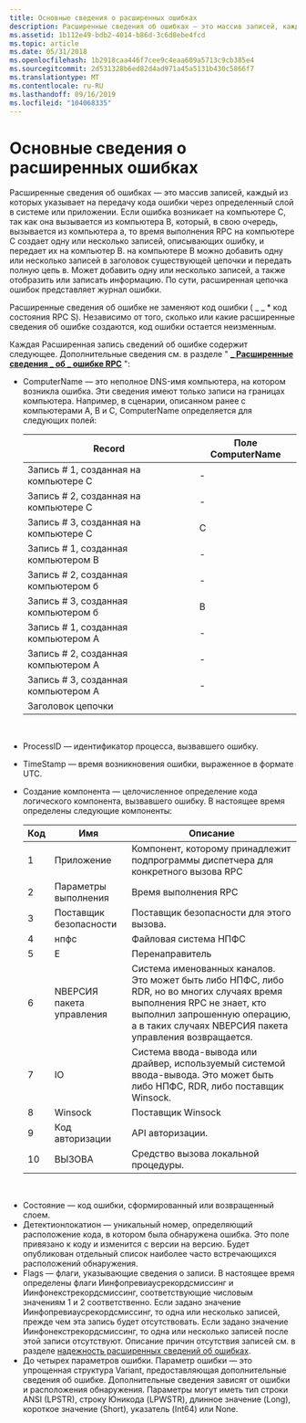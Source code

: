```yaml
---
title: Основные сведения о расширенных ошибках
description: Расширенные сведения об ошибках — это массив записей, каждый из которых указывает на передачу кода ошибки через определенный слой в системе или приложении.
ms.assetid: 1b112e49-bdb2-4014-b86d-3c6d8ebe4fcd
ms.topic: article
ms.date: 05/31/2018
ms.openlocfilehash: 1b2918caa446f7cee9c4eaa609a5713c9cb385e4
ms.sourcegitcommit: 2d531328b6ed82d4ad971a45a5131b430c5866f7
ms.translationtype: MT
ms.contentlocale: ru-RU
ms.lasthandoff: 09/16/2019
ms.locfileid: "104068335"
---
```

# <a name="understanding-extended-error-information"></a>Основные сведения о расширенных ошибках

Расширенные сведения об ошибках — это массив записей, каждый из которых указывает на передачу кода ошибки через определенный слой в системе или приложении. Если ошибка возникает на компьютере C, так как она вызывается из компьютера B, который, в свою очередь, вызывается из компьютера а, то время выполнения RPC на компьютере C создает одну или несколько записей, описывающих ошибку, и передает их на компьютер B. на компьютере B можно добавить одну или несколько записей в заголовок существующей цепочки и передать полную цепь в. Может добавить одну или несколько записей, а также отобразить или записать информацию. По сути, расширенная цепочка ошибок представляет журнал ошибки.

Расширенные сведения об ошибке не заменяют код ошибки ( \_ \_ \* код состояния RPC S). Независимо от того, сколько или какие расширенные сведения об ошибке создаются, код ошибки остается неизменным.

Каждая Расширенная запись сведений об ошибке содержит следующее. Дополнительные сведения см. в разделе " [**\_ Расширенные сведения \_ об \_ ошибке RPC**](/windows/win32/api/rpcasync/ns-rpcasync-rpc_extended_error_info) ":

-   ComputerName — это неполное DNS-имя компьютера, на котором возникла ошибка. Эти сведения имеют только записи на границах компьютера. Например, в сценарии, описанном ранее с компьютерами A, B и C, ComputerName определяется для следующих полей:

    | Record                            | Поле ComputerName |
    |-----------------------------------|--------------------|
    | Запись \# 1, созданная на компьютере C | \-                 |
    | Запись \# 2, созданная на компьютере C | \-                 |
    | Запись \# 3, созданная на компьютере C | C                  |
    | Запись \# 1, созданная компьютером B | \-                 |
    | Запись \# 2, созданная компьютером б | \-                 |
    | Запись \# 3, созданная компьютером б | B                  |
    | Запись \# 1, созданная компьютером A | \-                 |
    | Запись \# 2, созданная компьютером A | \-                 |
    | Запись \# 3, созданная компьютером A | \-                 |
    | Заголовок цепочки                 |                    |

    

     

<!-- -->

-   ProcessID — идентификатор процесса, вызвавшего ошибку.
-   TimeStamp — время возникновения ошибки, выраженное в формате UTC.
-   Создание компонента — целочисленное определение кода логического компонента, вызвавшего ошибку. В настоящее время определены следующие компоненты:

    | Код | Имя              | Описание                                                                                                                                                                           |
    |------|-------------------|---------------------------------------------------------------------------------------------------------------------------------------------------------------------------------------|
    | 1    | Приложение       | Компонент, которому принадлежит подпрограммы диспетчера для конкретного вызова RPC                                                                                                                  |
    | 2    | Параметры выполнения           | Время выполнения RPC                                                                                                                                                                      |
    | 3    | Поставщик безопасности | Поставщик безопасности для этого вызова.                                                                                                                                                  |
    | 4    | нпфс              | Файловая система НПФС                                                                                                                                                                  |
    | 5    | Е               | Перенаправитель                                                                                                                                                                        |
    | 6    | NВЕРСИЯ пакета управления               | Система именованных каналов. Это может быть либо НПФС, либо RDR, но во многих случаях время выполнения RPC не знает, кто выполнил запрошенную операцию, а в таких случаях NВЕРСИЯ пакета управления возвращается. |
    | 7    | IO                | Система ввода-вывода или драйвер, используемый системой ввода-вывода. Это может быть либо НПФС, RDR, либо поставщик Winsock.                                                                                 |
    | 8    | Winsock           | Поставщик Winsock                                                                                                                                                                  |
    | 9    | Код авторизации        | API авторизации.                                                                                                                                                               |
    | 10   | ВЫЗОВА               | Средство вызова локальной процедуры.                                                                                                                                                    |

    

     

<!-- -->

-   Состояние — код ошибки, сформированный или возвращенный слоем.
-   Детектионлокатион — уникальный номер, определяющий расположение кода, в котором была обнаружена ошибка. Это поле привязано к коду и изменится с версии на версию. Будет опубликован отдельный список наиболее часто встречающихся расположений обнаружения.
-   Flags — флаги, указывающие сведения о записи. В настоящее время определены флаги Иинфопревиаусрекордсмиссинг и Иинфонекстрекордсмиссинг, соответствующие числовым значениям 1 и 2 соответственно. Если задано значение Иинфопревиаусрекордсмиссинг, то одна или несколько записей, прежде чем эта запись будет отсутствовать. Если задано значение Иинфонекстрекордсмиссинг, то одна или несколько записей после этой записи отсутствуют. Описание причин отсутствия записей см. в разделе [надежность расширенных сведений об ошибках](reliability-of-extended-error-information.md).
-   До четырех параметров ошибки. Параметр ошибки — это упрощенная структура Variant, предоставляющая дополнительные сведения об ошибке. Дополнительные сведения зависят от ошибки и расположения обнаружения. Параметры могут иметь тип строки ANSI (LPSTR), строку Юникода (LPWSTR), длинное значение (Long), короткое значение (Short), указатель (Int64) или None.

 

 




